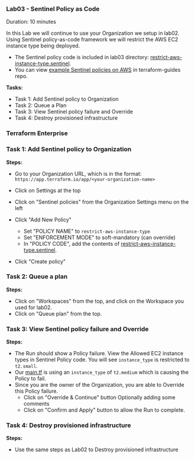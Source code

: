 ### Lab03 - Sentinel Policy as Code

Duration: 10 minutes

In this Lab we will continue to use your Organization we setup in lab02. Using Sentinel policy-as-code framework we will restrict the AWS EC2 instance type being deployed.
- The Sentinel policy code is included in lab03 directory: [restrict-aws-instance-type.sentinel](restrict-aws-instance-type.sentinel).
- You can view [example Sentinel policies on AWS](https://github.com/hashicorp/terraform-guides/tree/master/governance/aws) in terraform-guides repo.

**Tasks:**
- Task 1: Add Sentinel policy to Organization
- Task 2: Queue a Plan
- Task 3: View Sentinel policy failure and Override
- Task 4: Destroy provisioned infrastructure

### Terraform Enterprise

### Task 1: Add Sentinel policy to Organization

**Steps:**
- Go to your Organization URL, which is in the format: `https://app.terraform.io/app/<your-organization-name>`
- Click on Settings at the top
- Click on "Sentinel policies" from the Organization Settings menu on the left
- Click "Add New Policy"
  - Set "POLICY NAME" to `restrict-aws-instance-type`
  - Set "ENFORCEMENT MODE" to soft-mandatory (can override)
  - In "POLICY CODE", add the contents of [restrict-aws-instance-type.sentinel](restrict-aws-instance-type.sentinel).

- Click "Create policy"

### Task 2: Queue a plan

**Steps:**
- Click on "Workspaces" from the top, and click on the Workspace you used for lab02.
- Click on "Queue plan" from the top.

### Task 3: View Sentinel policy failure and Override

**Steps:**
- The Run should show a Policy failure. View the Allowed EC2 instance types in Sentinel Policy code. You will see `instance_type` is restricted to `t2.small`.
- Our [main.tf](../lab02/server/main.tf) is using an `instance_type` of `t2.medium` which is causing the Policy to fail.
- Since you are the owner of the Organization, you are able to Override this Policy failure.
  - Click on "Override & Continue" button Optionally adding some comments
  - Click on "Confirm and Apply" button to allow the Run to complete.

### Task 4: Destroy provisioned infrastructure
**Steps:**
- Use the same steps as Lab02 to Destroy provisioned infrastructure
